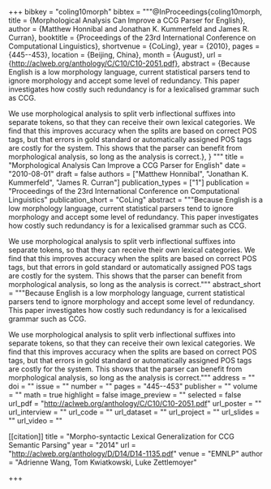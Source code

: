 +++
bibkey = "coling10morph"
bibtex = """@InProceedings{coling10morph,
  title     = {Morphological Analysis Can Improve a CCG Parser for English},
  author    = {Matthew Honnibal and Jonathan K. Kummerfeld and James R. Curran},
  booktitle = {Proceedings of the 23rd International Conference on Computational Linguistics},
  shortvenue = {CoLing},
  year      = {2010},
  pages     = {445--453},
  location  = {Beijing, China},
  month     = {August},
  url       = {http://aclweb.org/anthology/C/C10/C10-2051.pdf},
  abstract  = {Because English is a low morphology language, current statistical parsers tend to ignore morphology and accept some level of redundancy. This paper investigates how costly such redundancy is for a lexicalised grammar such as CCG.

We use morphological analysis to split verb inflectional suffixes into separate tokens, so that they can receive their own lexical categories. We find that this improves accuracy when the splits are based on correct POS tags, but that errors in gold standard or automatically assigned POS tags are costly for the system. This shows that the parser can benefit from morphological analysis, so long as the analysis is correct.},
}
"""
title = "Morphological Analysis Can Improve a CCG Parser for English"
date = "2010-08-01"
draft = false
authors = ["Matthew Honnibal", "Jonathan K. Kummerfeld", "James R. Curran"]
publication_types = ["1"]
publication = "Proceedings of the 23rd International Conference on Computational Linguistics"
publication_short = "CoLing"
abstract = """Because English is a low morphology language, current statistical parsers tend to ignore morphology and accept some level of redundancy. This paper investigates how costly such redundancy is for a lexicalised grammar such as CCG.

We use morphological analysis to split verb inflectional suffixes into separate tokens, so that they can receive their own lexical categories. We find that this improves accuracy when the splits are based on correct POS tags, but that errors in gold standard or automatically assigned POS tags are costly for the system. This shows that the parser can benefit from morphological analysis, so long as the analysis is correct."""
abstract_short = """Because English is a low morphology language, current statistical parsers tend to ignore morphology and accept some level of redundancy. This paper investigates how costly such redundancy is for a lexicalised grammar such as CCG.

We use morphological analysis to split verb inflectional suffixes into separate tokens, so that they can receive their own lexical categories. We find that this improves accuracy when the splits are based on correct POS tags, but that errors in gold standard or automatically assigned POS tags are costly for the system. This shows that the parser can benefit from morphological analysis, so long as the analysis is correct."""
address = ""
doi = ""
issue = ""
number = ""
pages = "445--453"
publisher = ""
volume = ""
math = true
highlight = false
image_preview = ""
selected = false
url_pdf = "http://aclweb.org/anthology/C/C10/C10-2051.pdf"
url_poster = ""
url_interview = ""
url_code = ""
url_dataset = ""
url_project = ""
url_slides = ""
url_video = ""

[[citation]]
title = "Morpho-syntactic Lexical Generalization for CCG Semantic Parsing"
year = "2014"
url = "http://aclweb.org/anthology/D/D14/D14-1135.pdf"
venue = "EMNLP"
author = "Adrienne Wang, Tom Kwiatkowski, Luke Zettlemoyer"


+++